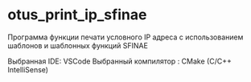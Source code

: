 # otus_print_ip_sfinae

Программа функции печати условного IP адреса с использованием шаблонов и шаблонных функций SFINAE

Выбранная IDE: VSCode
Выбранный компилятор : CMake (C/С++ IntelliSense)
